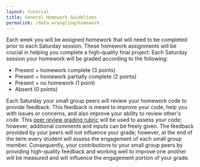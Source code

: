 ```yaml
---
layout: tutorial
title: General Homework Guidelines
permalink: /data_wrangling/homework
---
```


Each week you will be assigned homework that will need to be completed prior to each Saturday session. These homework assignments will be crucial in helping you complete a high-quality final project.  Each Saturday session your homework will be graded according to the following:

- Present + homework complete (3 points)
- Present + homework partially complete (2 points)
- Present + no homework (1 point)
- Absent (0 points)

Each Saturday your small group peers will review your homework code to provide feedback.  This feedback is meant to improve your code, help you with issues or concerns, and also improve your ability to review other's code.  This [peer review grading rubric](homework-guidelines) will be used to assess your code; however, additional comments and inputs can be freely given.  The feedback provided by your peers will not influence your grade; however, at the end of the term every student will assess the engagement of each small group member.  Consequently, your contributions to your small group peers by providing high-quality feedback and working well to improve one another will be measured and will influence the engagement portion of your grade.

